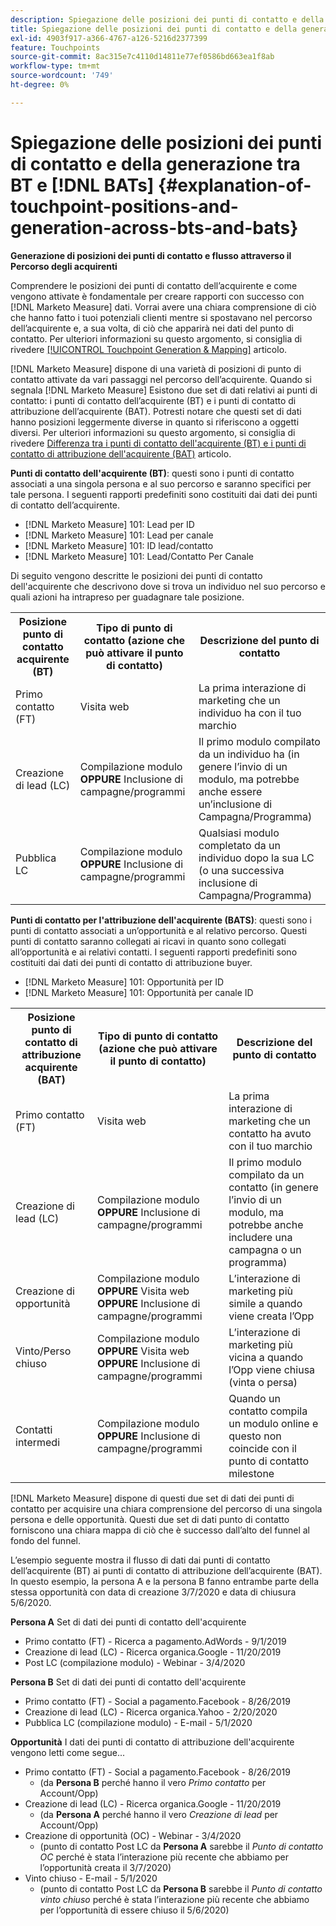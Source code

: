 ```yaml
---
description: Spiegazione delle posizioni dei punti di contatto e della generazione tra BT e BAT - [!DNL Marketo Measure] - Documentazione del prodotto
title: Spiegazione delle posizioni dei punti di contatto e della generazione tra BT e [!DNL BATs]
exl-id: 4903f917-a366-4767-a126-5216d2377399
feature: Touchpoints
source-git-commit: 8ac315e7c4110d14811e77ef0586bd663ea1f8ab
workflow-type: tm+mt
source-wordcount: '749'
ht-degree: 0%

---
```


# Spiegazione delle posizioni dei punti di contatto e della generazione tra BT e [!DNL BATs] {#explanation-of-touchpoint-positions-and-generation-across-bts-and-bats}

**Generazione di posizioni dei punti di contatto e flusso attraverso il Percorso degli acquirenti**

Comprendere le posizioni dei punti di contatto dell’acquirente e come vengono attivate è fondamentale per creare rapporti con successo con [!DNL Marketo Measure] dati. Vorrai avere una chiara comprensione di ciò che hanno fatto i tuoi potenziali clienti mentre si spostavano nel percorso dell’acquirente e, a sua volta, di ciò che apparirà nei dati del punto di contatto. Per ulteriori informazioni su questo argomento, si consiglia di rivedere [[!UICONTROL Touchpoint Generation & Mapping]](/help/configuration-and-setup/getting-started-with-marketo-measure/touchpoint-generation-and-mapping.md) articolo.

[!DNL Marketo Measure] dispone di una varietà di posizioni di punto di contatto attivate da vari passaggi nel percorso dell’acquirente. Quando si segnala [!DNL Marketo Measure] Esistono due set di dati relativi ai punti di contatto: i punti di contatto dell’acquirente (BT) e i punti di contatto di attribuzione dell’acquirente (BAT). Potresti notare che questi set di dati hanno posizioni leggermente diverse in quanto si riferiscono a oggetti diversi. Per ulteriori informazioni su questo argomento, si consiglia di rivedere [Differenza tra i punti di contatto dell&#39;acquirente (BT) e i punti di contatto di attribuzione dell&#39;acquirente (BAT)](/help/configuration-and-setup/getting-started-with-marketo-measure/difference-between-buyer-touchpoints-and-buyer-attribution-touchpoints.md) articolo.

**Punti di contatto dell&#39;acquirente (BT)**: questi sono i punti di contatto associati a una singola persona e al suo percorso e saranno specifici per tale persona. I seguenti rapporti predefiniti sono costituiti dai dati dei punti di contatto dell’acquirente.

* [!DNL Marketo Measure] 101: Lead per ID
* [!DNL Marketo Measure] 101: Lead per canale
* [!DNL Marketo Measure] 101: ID lead/contatto
* [!DNL Marketo Measure] 101: Lead/Contatto Per Canale

Di seguito vengono descritte le posizioni dei punti di contatto dell&#39;acquirente che descrivono dove si trova un individuo nel suo percorso e quali azioni ha intrapreso per guadagnare tale posizione.

<table> 
 <tbody>
  <tr>
   <th>Posizione punto di contatto acquirente (BT)</th> 
   <th>Tipo di punto di contatto (azione che può attivare il punto di contatto)</th> 
   <th>Descrizione del punto di contatto</th> 
  </tr>
  <tr>
   <td>Primo contatto (FT)</td> 
   <td>Visita web</td> 
   <td>La prima interazione di marketing che un individuo ha con il tuo marchio</td> 
  </tr>
  <tr>
   <td>Creazione di lead (LC)</td> 
   <td>Compilazione modulo <strong>OPPURE</strong> Inclusione di campagne/programmi</td> 
   <td>Il primo modulo compilato da un individuo ha (in genere l’invio di un modulo, ma potrebbe anche essere un’inclusione di Campagna/Programma)</td> 
  </tr>
  <tr>
   <td>Pubblica LC</td> 
   <td>Compilazione modulo <strong>OPPURE</strong> Inclusione di campagne/programmi</td> 
   <td>Qualsiasi modulo completato da un individuo dopo la sua LC (o una successiva inclusione di Campagna/Programma)</td> 
  </tr>
 </tbody>
</table>

**Punti di contatto per l&#39;attribuzione dell&#39;acquirente (BATS)**: questi sono i punti di contatto associati a un’opportunità e al relativo percorso. Questi punti di contatto saranno collegati ai ricavi in quanto sono collegati all’opportunità e ai relativi contatti. I seguenti rapporti predefiniti sono costituiti dai dati dei punti di contatto di attribuzione buyer.

* [!DNL Marketo Measure] 101: Opportunità per ID
* [!DNL Marketo Measure] 101: Opportunità per canale ID

<table> 
 <tbody>
  <tr>
   <th>Posizione punto di contatto di attribuzione acquirente (BAT)</th> 
   <th>Tipo di punto di contatto (azione che può attivare il punto di contatto)</th> 
   <th>Descrizione del punto di contatto</th> 
  </tr>
  <tr>
   <td>Primo contatto (FT)</td> 
   <td>Visita web</td> 
   <td>La prima interazione di marketing che un contatto ha avuto con il tuo marchio</td> 
  </tr>
  <tr>
   <td>Creazione di lead (LC)</td> 
   <td>Compilazione modulo <strong>OPPURE</strong> Inclusione di campagne/programmi</td> 
   <td>Il primo modulo compilato da un contatto (in genere l’invio di un modulo, ma potrebbe anche includere una campagna o un programma)</td> 
  </tr>
  <tr>
   <td>Creazione di opportunità</td> 
   <td>Compilazione modulo <strong>OPPURE</strong> Visita web <strong>OPPURE</strong> Inclusione di campagne/programmi</td> 
   <td>L’interazione di marketing più simile a quando viene creata l’Opp</td> 
  </tr> 
  <tr>
   <td>Vinto/Perso chiuso</td> 
   <td>Compilazione modulo <strong>OPPURE</strong> Visita web <strong>OPPURE</strong> Inclusione di campagne/programmi</td> 
   <td>L’interazione di marketing più vicina a quando l’Opp viene chiusa (vinta o persa)</td> 
  </tr>
  <tr>
   <td>Contatti intermedi</td> 
   <td>Compilazione modulo <strong>OPPURE</strong> Inclusione di campagne/programmi</td> 
   <td>Quando un contatto compila un modulo online e questo non coincide con il punto di contatto milestone</td> 
  </tr>
 </tbody>
</table>

[!DNL Marketo Measure] dispone di questi due set di dati dei punti di contatto per acquisire una chiara comprensione del percorso di una singola persona e delle opportunità. Questi due set di dati punto di contatto forniscono una chiara mappa di ciò che è successo dall’alto del funnel al fondo del funnel.

L’esempio seguente mostra il flusso di dati dai punti di contatto dell’acquirente (BT) ai punti di contatto di attribuzione dell’acquirente (BAT). In questo esempio, la persona A e la persona B fanno entrambe parte della stessa opportunità con data di creazione 3/7/2020 e data di chiusura 5/6/2020.

**Persona A** Set di dati dei punti di contatto dell&#39;acquirente

* Primo contatto (FT) - Ricerca a pagamento.AdWords - 9/1/2019
* Creazione di lead (LC) - Ricerca organica.Google - 11/20/2019
* Post LC (compilazione modulo) - Webinar - 3/4/2020

**Persona B** Set di dati dei punti di contatto dell&#39;acquirente

* Primo contatto (FT) - Social a pagamento.Facebook - 8/26/2019
* Creazione di lead (LC) - Ricerca organica.Yahoo - 2/20/2020
* Pubblica LC (compilazione modulo) - E-mail - 5/1/2020

**Opportunità** I dati dei punti di contatto di attribuzione dell&#39;acquirente vengono letti come segue...

* Primo contatto (FT) - Social a pagamento.Facebook - 8/26/2019
   * (da **Persona B** perché hanno il vero _Primo contatto_ per Account/Opp)
* Creazione di lead (LC) - Ricerca organica.Google - 11/20/2019
   * (da **Persona A** perché hanno il vero _Creazione di lead_ per Account/Opp)
* Creazione di opportunità (OC) - Webinar - 3/4/2020
   * (punto di contatto Post LC da **Persona A** sarebbe il _Punto di contatto OC_ perché è stata l’interazione più recente che abbiamo per l’opportunità creata il 3/7/2020)
* Vinto chiuso - E-mail - 5/1/2020
   * (punto di contatto Post LC da **Persona B** sarebbe il _Punto di contatto vinto chiuso_ perché è stata l’interazione più recente che abbiamo per l’opportunità di essere chiuso il 5/6/2020)
